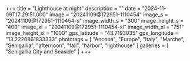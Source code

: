 +++
title = "Lighthouse at night"
description = ""
date = "2024-11-09T17:29:51.000"
image = "20241109@172951-1110454"
image_s = "20241109@172951-1110454-s"
image_width_s = "300"
image_height_s = "400"
image_xl = "20241109@172951-1110454-xl"
image_width_xl = "751"
image_height_xl = "1000"
gps_latitude = "43.7193035"
gps_longitude = "13.2220861833333"
phototags = [ "Ancona", "Europe", "Italy", "Marche", "Senigallia", "afternoon", "fall", "harbor", "lighthouse" ]
galleries = [ "Senigallia City and Seaside" ]
+++
